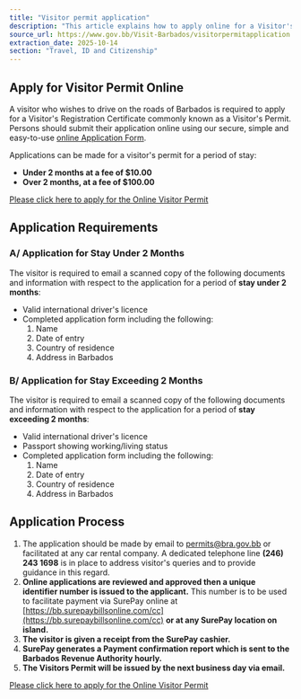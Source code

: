 ```yaml
---
title: "Visitor permit application"
description: "This article explains how to apply online for a Visitor's Permit to drive in Barbados, outlining requirements, fees, and the application process."
source_url: https://www.gov.bb/Visit-Barbados/visitorpermitapplication
extraction_date: 2025-10-14
section: "Travel, ID and Citizenship"
---
```


## Apply for Visitor Permit Online

A visitor who wishes to drive on the roads of Barbados is required to apply for a Visitor's Registration Certificate commonly known as a Visitor's Permit. Persons should submit their application online using our secure, simple and easy-to-use [online Application Form](https://portal.bra.gov.bb/VisitorPermit).

Applications can be made for a visitor's permit for a period of stay:

*   **Under 2 months at a fee of $10.00**
*   **Over 2 months, at a fee of $100.00**

[Please click here to apply for the Online Visitor Permit](https://portal.bra.gov.bb/VisitorPermit)

## Application Requirements

### A/ Application for Stay Under 2 Months

The visitor is required to email a scanned copy of the following documents and information with respect to the application for a period of **stay under 2 months**:

*   Valid international driver's licence
*   Completed application form including the following:
    1.  Name
    2.  Date of entry
    3.  Country of residence
    4.  Address in Barbados

### B/ Application for Stay Exceeding 2 Months

The visitor is required to email a scanned copy of the following documents and information with respect to the application for a period of **stay exceeding 2 months**:

*   Valid international driver's licence
*   Passport showing working/living status
*   Completed application form including the following:
    1.  Name
    2.  Date of entry
    3.  Country of residence
    4.  Address in Barbados

## Application Process

1.  The application should be made by email to [permits@bra.gov.bb](mailto:permits@bra.gov.bb) or facilitated at any car rental company. A dedicated telephone line **(246) 243 1698** is in place to address visitor's queries and to provide guidance in this regard.
2.  **Online applications are reviewed and approved then a unique identifier number is issued to the applicant.** This number is to be used to facilitate payment via SurePay online at [https://bb.surepaybillsonline.com/cc](https://bb.surepaybillsonline.com/cc) **or at any SurePay location on island.**
3.  **The visitor is given a receipt from the SurePay cashier.**
4.  **SurePay generates a Payment confirmation report which is sent to the Barbados Revenue Authority hourly.**
5.  **The Visitors Permit will be issued by the next business day via email.**

[Please click here to apply for the Online Visitor Permit](https://www.gov.bb/media_files/Visitor_Permit_Application.pdf)
```